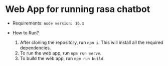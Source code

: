 # Web App for running rasa chatbot

- Requirements:
    `node version: 16.x`

- How to Run?
    1. After cloning the repository, run `npm i`. This will install all the required dependencies.
    2. To run the web app, run `npm run serve`.
    3. To build the web app, run `npm run build`.

    

